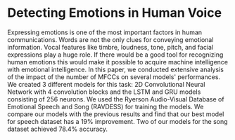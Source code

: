 
<h1>Detecting Emotions in Human Voice</h1>

Expressing emotions is one of the most important factors in human communications. Words are not the only clues for conveying emotional information. Vocal features like timbre, loudness, tone, pitch, and facial expressions play a huge role.  If there would be a good tool for recognizing human emotions this would  make it possible to acquire machine intelligence with emotional intelligence. In this paper, we conducted extensive analysis of the impact of the number of MFCCs on several models' performances. We created 3 different models for this task: 2D Convolutional Neural Network with 4 convolution blocks and the LSTM  and GRU models consisting of 256 neurons. We used the Ryerson Audio-Visual Database of Emotional Speech and Song (RAVDESS) for training the models. We compare our models with the previous results and find that our best model for speech dataset has a 19\% improvement. Two of our models for the song dataset achieved 78.4\% accuracy.
